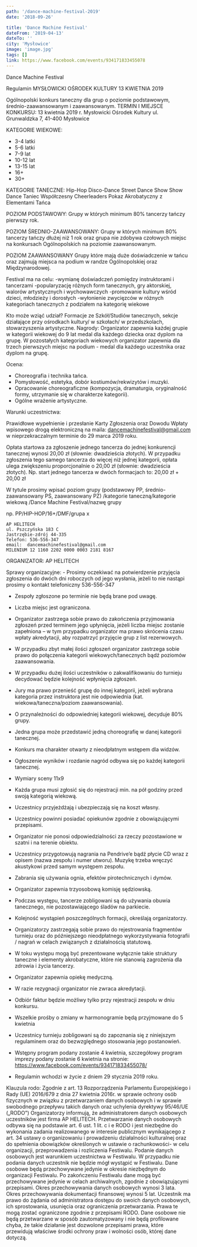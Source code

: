```yaml
---
path: '/dance-machine-festival-2019'
date: '2018-09-26'

title: 'Dance Machine Festival'
dateFrom: '2019-04-13'
dateTo: ''
city: 'Mysłowice'
image: 'image.jpg'
tags: []
link: https://www.facebook.com/events/934171833455078
---
```

Dance Machine Festival

Regulamin
MYSŁOWICKI OŚRODEK KULTURY 13 KWIETNIA 2019

Ogólnopolski konkurs taneczny dla grup o poziomie podstawowym, średnio-zaawansowanym i zaawansowanym.
TERMIN I MIEJSCE KONKURSU:
13 kwietnia 2019 r. Mysłowicki Ośrodek Kultury ul. Grunwaldzka 7, 41-400 Mysłowice

KATEGORIE WIEKOWE:
- 3-4 latki
- 5-6 latki
- 7-9 lat
- 10-12 lat
- 13-15 lat
- 16+
- 30+

KATEGORIE TANECZNE:
Hip-Hop
Disco-Dance
Street Dance Show
Show Dance
Taniec Współczesny
Cheerleaders 
Pokaz Akrobatyczny z Elementami Tańca

POZIOM PODSTAWOWY:
Grupy w których minimum 80% tancerzy tańczy pierwszy rok.

POZIOM ŚREDNIO-ZAAWANSOWANY:
Grupy w których minimum 80% tancerzy tańczy dłużej niż 1 rok oraz grupa nie zdobywa czołowych miejsc na konkursach Ogólnopolskich na poziomie zaawansowanym.

POZIOM ZAAWANSOWANY
Grupy które mają duże doświadczenie w tańcu oraz zajmują miejsca na podium w randze Ogólnopolskiej oraz Międzynarodowej.

Festival ma na celu:
-wymianę doświadczeń pomiędzy instruktorami i tancerzami
-popularyzację różnych form tanecznych, gry aktorskiej, walorów artystycznych i wychowawczych
-promowanie kultury wśród dzieci, młodzieży i dorosłych
-wyłonienie zwycięzców w różnych kategoriach tanecznych z podziałem na kategorię wiekowe

Kto może wziąć udział?
Formacje ze Szkół/Studiów tanecznych, sekcje działające przy ośrodkach kultury/ w szkołach/ w przedszkolach, stowarzyszenia artystyczne.
Nagrody:
Organizator zapewnia każdej grupie w kategorii wiekowej do 9 lat medal dla każdego dziecka oraz dyplom na grupę.
W pozostałych kategoriach wiekowych organizator zapewnia dla trzech pierwszych miejsc na podium - medal dla każdego uczestnika oraz dyplom na grupę.

Ocena:
- Choreografia i technika tańca.
- Pomysłowość, estetyka, dobór kostiumów/rekwizytów i muzyki.
- Opracowanie choreograficzne (kompozycja, dramaturgia, oryginalność formy, utrzymanie się w charakterze kategorii).
- Ogólne wrażenie artystyczne.

Warunki uczestnictwa:

Prawidłowe wypełnienie i przesłanie Karty Zgłoszenia oraz Dowodu Wpłaty wpisowego drogą elektroniczną na maila: dancemachinefestival@gmail.com  w  nieprzekraczalnym terminie do 29 marca 2019 roku.

Opłata startowa za zgłoszenie jednego tancerza do jednej konkurencji tanecznej wynosi           20,00 zł (słownie: dwadzieścia złotych). W przypadku zgłoszenia tego samego tancerza do więcej niż jednej kategorii, opłata ulega zwiększeniu proporcjonalnie o 20,00 zł              (słownie: dwadzieścia złotych).									      Np. start jednego tancerza w dwóch formacjach to: 20,00 zł + 20,00 zł

 W tytule prosimy wpisać poziom grupy (podstawowy PP, średnio-zaawansowany PŚ, zaawansowany PZ) /kategorie taneczną/kategorie wiekową
/Dance Machine Festival/nazwę grupy

np. PP/HIP-HOP/16+/DMF/grupa x

	AP HELITECH
	ul. Pszczyńska 183 C 
	Jastrzębie-zdrój 44-335  
	Telefon: 536-556-347   
	email:  dancemachinefestival@gmail.com
	MILENIUM 12 1160 2202 0000 0003 2181 8167

ORGANIZATOR: 
AP HELITECH

Sprawy organizacyjne:
	- Prosimy oczekiwać na potwierdzenie przyjęcia zgłoszenia do dwóch dni roboczych od jego wysłania, jeżeli to nie nastąpi prosimy o kontakt telefoniczny 536-556-347 
- Zespoły zgłoszone po terminie nie będą brane pod uwagę. 
- Liczba miejsc jest ograniczona.
- Organizator zastrzega sobie prawo do zakończenia przyjmowania zgłoszeń przed terminem jego upłynięcia, jeżeli liczba miejsc zostanie zapełniona – w tym przypadku organizator ma prawo skrócenia czasu wpłaty akredytacji, aby rozpatrzyć przyjęcie grup z list rezerwowych.
- W przypadku zbyt małej ilości zgłoszeń organizator zastrzega sobie prawo do połączenia kategorii wiekowych/tanecznych bądź poziomów zaawansowania.
- W przypadku dużej ilości uczestników o zakwalifikowaniu do turnieju decydować będzie kolejność wpłynięcia zgłoszeń. 

- Jury ma prawo przenieść grupę do innej kategorii, jeżeli wybrana kategoria przez instruktora jest nie odpowiednia (kat. wiekowa/taneczna/poziom zaawansowania).
- O przynależności do odpowiedniej kategorii wiekowej, decyduje 80% grupy. 
- Jedna grupa może przedstawić jedną choreografię w danej kategorii tanecznej.
- Konkurs ma charakter otwarty z nieodpłatnym wstępem dla widzów.	
- Ogłoszenie wyników i rozdanie nagród odbywa się po każdej kategorii tanecznej.
- Wymiary sceny 11x9
- Każda grupa musi zgłosić się do rejestracji min. na pół godziny przed swoją kategorią wiekową.
- Uczestnicy przyjeżdżają i ubezpieczają się na koszt własny.
- Uczestnicy powinni posiadać opiekunów zgodnie z obowiązującymi przepisami.
- Organizator nie ponosi odpowiedzialności za rzeczy pozostawione w szatni i na terenie obiektu.
- Uczestnicy przygotowują nagrania na Pendrive’e bądź płycie CD wraz z opisem (nazwa zespołu i numer utworu). Muzykę trzeba wręczyć akustykowi przed samym występem zespołu. 
- Zabrania się używania ognia, efektów pirotechnicznych i dymów.
- Organizator zapewnia trzyosobową komisję sędziowską.
- Podczas występu, tancerze zobligowani są do używania obuwia tanecznego, nie pozostawiającego śladów na parkiecie.
- Kolejność wystąpień poszczególnych formacji, określają organizatorzy.
- Organizatorzy zastrzegają sobie prawo do rejestrowania fragmentów turnieju oraz do późniejszego nieodpłatnego wykorzystywania fotografii / nagrań w celach związanych z działalnością statutową.
- W toku występu mogą być prezentowane wyłącznie takie struktury taneczne i elementy akrobatyczne, które nie stanowią zagrożenia dla zdrowia i życia tancerzy.
- Organizator zapewnia opiekę medyczną.
- W razie rezygnacji organizator nie zwraca akredytacji.
- Odbiór faktur będzie możliwy tylko przy rejestracji zespołu w dniu konkursu.
- Wszelkie prośby o zmiany w harmonogramie będą przyjmowane do 5 kwietnia
- Uczestnicy turnieju zobligowani są do zapoznania się z niniejszym regulaminem oraz do bezwzględnego stosowania jego postanowień. 
- Wstępny program podany zostanie 4 kwietnia, szczegółowy program imprezy podany zostanie 6 kwietnia na stronie:
https://www.facebook.com/events/934171833455078/	
- Regulamin wchodzi w życie z dniem 29 stycznia 2019 roku.

Klauzula rodo:
Zgodnie z art. 13 Rozporządzenia Parlamentu Europejskiego i Rady (UE) 2016/679 z dnia 
27 kwietnia 2016r. w sprawie ochrony osób fizycznych w związku z przetwarzaniem danych osobowych i w sprawie swobodnego przepływu takich danych oraz uchylenia dyrektywy 95/46/UE („RODO”) Organizatorzy informują, że administratorem danych osobowych uczestników jest firma AP HELITECH.
Przetwarzanie danych osobowych odbywa się na podstawie art. 6 ust. 1 lit. c i e RODO i jest niezbędne do wykonania zadania realizowanego w interesie publicznym wynikającego z art. 34 ustawy o organizowaniu i prowadzeniu działalności kulturalnej oraz do spełnienia obowiązków określonych w ustawie o rachunkowości- w celu organizacji, przeprowadzenia i rozliczenia Festiwalu.
Podanie danych osobowych jest warunkiem uczestnictwa w Festiwalu. W przypadku nie podania danych uczestnik nie będzie mógł wystąpić w Festiwalu.
Dane osobowe będą przechowywane jedynie w okresie niezbędnym do organizacji Festiwalu. Po zakończeniu Festiwalu dane mogą być przechowywane jedynie w celach archiwalnych, zgodnie 
z obowiązującymi przepisami. Okres przechowywania danych osobowych wynosi 3 lata. Okres przechowywania dokumentacji finansowej wynosi 5 lat.
Uczestnik ma prawo do żądania od administratora dostępu do swoich danych osobowych, ich sprostowania, usunięcia oraz ograniczenia przetwarzania. Prawa te mogą zostać ograniczone zgodnie z przepisami RODO.
Dane osobowe nie będą przetwarzane w sposób zautomatyzowany i nie będą profilowane chyba, że takie działanie jest dozwolone przepisami prawa, które przewidują właściwe środki ochrony praw i wolności osób, której dane dotyczą.